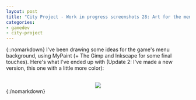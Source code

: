 ```yaml
---
layout: post
title: "City Project - Work in progress screenshots 28: Art for the menu"
categories:
- gamedev
- city-project
---
```


{::nomarkdown}
I've been drawing some ideas for the game's menu background, using MyPaint (+ The Gimp and Inkscape for some final touches). Here's what I've ended up with (Update 2: I've made a new version, this one with a little more color):<br /><br /><div class="separator" style="clear: both; text-align: center;"><img border="0" src="http://4.bp.blogspot.com/-pGPC6SnC5GM/T2iTgTbMcaI/AAAAAAAAASM/xL1Ngv4GB0k/s1600/blog.binarynonsense.com_20120320_menu_img_05_600px.jpg" /></div>
{:/nomarkdown}